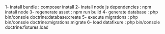 1- install bundle : composer install
2- install node js dependencies : npm install node
3- regenerate asset : npm run build
4- generate database : php bin/console doctrine:database:create
5- execute migrations : php bin/console doctrine:migrations:migrate
6- load datafixure : php bin/console doctrine:fixtures:load
